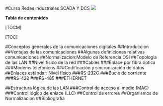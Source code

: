 #Curso Redes industriales SCADA Y DCS
![](https://i.pinimg.com/originals/a2/b5/19/a2b519c7bd52bc63ea6052964790ebec.png)

**Tabla de contenidos**

[TOCM]

[TOC]

#Conceptos  generales  de la comunicaciones digitales
##Introduccion
##Ventajas  de las comunicaciones
##Algunas  definiciones  relativas  comunicaciones
##Normalizacion:Modelo de Referencia OSI
##Topologia de las LAN
##Nivel fisico de la red
###Cables
###Enlace por fibra optica
###Modems telefonicos
###Codificación y  sincronización de datos
##Enlaces estándar: Nivel  físico
###RS-232C
###Bucle de corriente
###RS-422
###RS-485
###ETHERNET

##Estructura lógica de las  LAN
###Control de acceso al  medio (MAC)
###Control lógico de enlace (LLC)
##Control de errores
##Organismos  de Normalizacion
##Bibliografia
